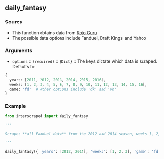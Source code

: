 ## daily_fantasy

### Source
* This function obtains data from [Roto Guru](http://rotoguru1.com/)
* The possible data options include Fanduel, Draft Kings, and Yahoo

### Arguments
* `options` :: `(required)` :: `{Dict}` :: The keys dictate which data is scraped.
Defaults to:
```python
{
  years: [2011, 2012, 2013, 2014, 2015, 2016],
  weeks: [1, 2, 3, 4, 5, 6, 7, 8, 9, 10, 11, 12, 13, 14, 15, 16],
  game: 'fd'  # other options include 'dk' and 'yh'
}
```

### Example

```python
from interscraped import daily_fantasy

'''

Scrapes **all Fanduel data** from the 2012 and 2014 season, weeks 1, 2, and 3

'''

daily_fantasy({ 'years': [2012, 2014], 'weeks': [1, 2, 3], 'game': 'fd' })
```
